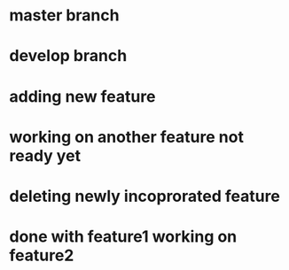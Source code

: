 # master branch
# develop branch
# adding new feature
# working on another feature not ready yet
# deleting newly incoprorated feature

# done with feature1 working on feature2
